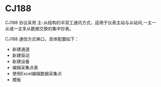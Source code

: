 # CJ188

CJ188 协议采用 主-从结构的半双工通讯方式，适用于仪表主站与从站间,一主一从或一主多从数据交换的集中抄表。

CJ188 通信方式串口，具体配置如下：

- 新建通道
- 新建驱动
- 新建设备
- 编辑采集点表
- 使用Excel编辑数据采集点
- 模板